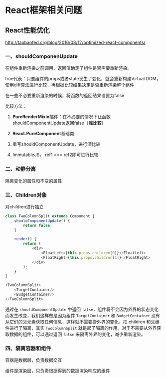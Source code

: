 # React框架相关问题

## React性能优化

http://taobaofed.org/blog/2016/08/12/optimized-react-components/

### 一、shouldComponenUpdate

在组件重新渲染之前调用，返回值确定了组件是否需要重新渲染。

true代表：只要组件的props或者state发生了变化，就会重新构建Virtual DOM，使用diff算法进行比较，再根据比较结果决定是否重新渲染整个组件

在一些不必要重新渲染的时候，将函数的返回结果设置为false

比较方法：

1. **PureRenderMixin**插件：在不必要的情况下让函数shouldComponentUpdate返回false（**浅比较**）

2. **React.PureComponent**基础类
3. 重写shouldComponentUpdate，进行深比较
4. ImmutableJS， ref1 === ref2即可进行比较

### 二、动静分离

隔离变化的属性和不变的属性

### 三、Children对象

对children进行独立

```javascript
class TwoColumnSplit extends Component {
    shouldComponentUpdate() {
        return false;
    }

    render() {
        return (
            <div>
                <FloatLeft>{this.props.children[0]}</FloatLeft>
                <FloatRight>{this.props.children[1]}</FloatRight>
            </div>
        );
    }
}

<TwoColumnSplit>
    <TargetContainer/>
    <BudgetContainer/>
</TwoColumnSplit>
```

通过在 `shouldComponentUpdate` 中返回 `false`，组件将不会因为外界的状态变化而发生改变，我们这样做是因为组件 `TargetContainer` 和 `BudgetContainer` 没有从它们的父元素获取任何信息，这样就不需要管外界的变化，把 children 和父组件进行了隔离，其实 `TwoColumnSplit` 就是起了隔离的作用。对于不需要从外界获取数据的组件，可以通过返回 `false` 来隔离外界的变化，减少重新渲染。

### 四、隔离容器和组件

容器是数据层，负责数据交互

组件是渲染层，只负责根据得到的数据渲染响应的组件



